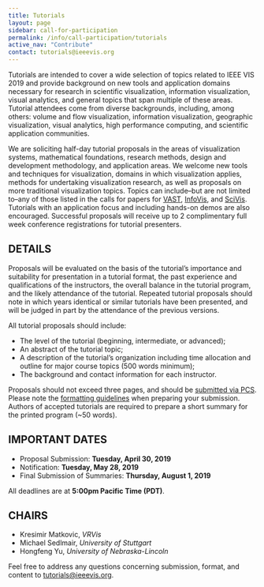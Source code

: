 ```yaml
---
title: Tutorials
layout: page
sidebar: call-for-participation
permalink: /info/call-participation/tutorials
active_nav: "Contribute"
contact: tutorials@ieeevis.org
---
```


Tutorials are intended to cover a wide selection of topics related to IEEE VIS 2019 and provide background on new tools and application domains necessary for research in scientific visualization, information visualization, visual analytics, and general topics that span multiple of these areas. Tutorial attendees come from diverse backgrounds, including, among others: volume and flow visualization, information visualization, geographic visualization, visual analytics, high performance computing, and scientific application communities.

We are soliciting half-day tutorial proposals in the areas of visualization systems, mathematical foundations, research methods, design and development methodology, and application areas. We welcome new tools and techniques for visualization, domains in which visualization applies, methods for undertaking visualization research, as well as proposals on more traditional visualization topics. Topics can include–but are not limited to–any of those listed in the calls for papers for
[VAST](vast-paper-types), 
[InfoVis](infovis-paper-types), and 
[SciVis](scivis-paper-types).
Tutorials with an application focus and including hands-on demos are also encouraged. Successful proposals will receive up to 2 complimentary full week conference registrations for tutorial presenters.

## DETAILS

Proposals will be evaluated on the basis of the tutorial’s importance and suitability for presentation in a tutorial format, the past experience and qualifications of the instructors, the overall balance in the tutorial program, and the likely attendance of the tutorial. Repeated tutorial proposals should note in which years identical or similar tutorials have been presented, and will be judged in part by the attendance of the previous versions.

All tutorial proposals should include:

* The level of the tutorial (beginning, intermediate, or advanced);
* An abstract of the tutorial topic;
* A description of the tutorial’s organization including time allocation and outline for major course topics (500 words minimum);
* The background and contact information for each instructor.

Proposals should not exceed three pages, and should be [submitted via PCS](http://new.precisionconference.com/vgtc/). Please note the [formatting guidelines](http://junctionpublishing.org/vgtc/Tasks/camera.html) when preparing your submission. Authors of accepted tutorials are required to prepare a short summary for the printed program (~50 words).

## IMPORTANT DATES
* Proposal Submission: **Tuesday, April 30, 2019**
* Notification: **Tuesday, May 28, 2019**
* Final Submission of Summaries: **Thursday, August 1, 2019**

All deadlines are at **5:00pm Pacific Time (PDT)**.

## CHAIRS

* Kresimir Matkovic, *VRVis*
* Michael Sedlmair, *University of Stuttgart*
* Hongfeng Yu, *University of Nebraska-Lincoln*

Feel free to address any questions concerning submission, format, and content to [tutorials@ieeevis.org](mailto:tutorials@ieeevis.org).
